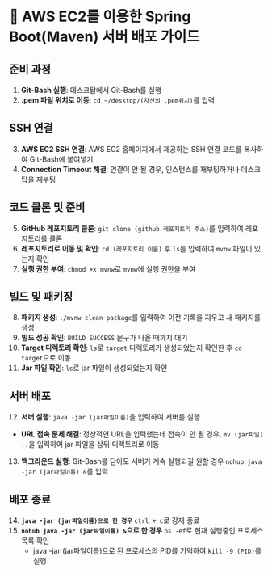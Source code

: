 # 🚀 AWS EC2를 이용한 Spring Boot(Maven) 서버 배포 가이드

## 준비 과정
1. **Git-Bash 실행**: 데스크탑에서 Git-Bash를 실행
2. **.pem 파일 위치로 이동**: `cd ~/desktop/(자신의 .pem위치)`를 입력

## SSH 연결
3. **AWS EC2 SSH 연결**: AWS EC2 홈페이지에서 제공하는 SSH 연결 코드를 복사하여 Git-Bash에 붙여넣기
4. **Connection Timeout 해결**: 연결이 안 될 경우, 인스턴스를 재부팅하거나 데스크탑을 재부팅

## 코드 클론 및 준비
5. **GitHub 레포지토리 클론**: `git clone (github 레포지토리 주소)`를 입력하여 레포지토리를 클론
6. **레포지토리로 이동 및 확인**: `cd (레포지토리 이름)` 후 `ls`를 입력하여 `mvnw` 파일이 있는지 확인
7. **실행 권한 부여**: `chmod +x mvnw`로 `mvnw`에 실행 권한을 부여

## 빌드 및 패키징
8. **패키지 생성**: `./mvnw clean package`를 입력하여 이전 기록을 지우고 새 패키지를 생성
9. **빌드 성공 확인**: `BUILD SUCCESS` 문구가 나올 때까지 대기
10. **Target 디렉토리 확인**: `ls`로 `target` 디렉토리가 생성되었는지 확인한 후 `cd target`으로 이동
11. **Jar 파일 확인**: `ls`로 jar 파일이 생성되었는지 확인

## 서버 배포
12. **서버 실행**: `java -jar (jar파일이름)`을 입력하여 서버를 실행
   - **URL 접속 문제 해결**: 정상적인 URL을 입력했는데 접속이 안 될 경우, `mv (jar파일) ..`을 입력하여 jar 파일을 상위 디렉토리로 이동
13. **백그라운드 실행**: Git-Bash를 닫아도 서버가 계속 실행되길 원할 경우 `nohup java -jar (jar파일이름) &`를 입력

## 배포 종료
14. **`java -jar (jar파일이름)으로 한 경우`** `ctrl + c`로 강제 종료
15. **`nohub java -jar (jar파일이름) &`으로 한 경우** `ps -ef`로 현재 실행중인 프로세스 목록 확인
    - java -jar (jar파일이름)으로 된 프로세스의 PID를 기억하여 `kill -9 (PID)`를 실행
